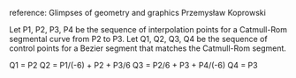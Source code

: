 reference: 
    Glimpses of geometry and graphics
    Przemysław Koprowski

Let P1, P2, P3, P4 be the sequence of interpolation points for a Catmull-Rom segmental curve from P2 to P3.
Let Q1, Q2, Q3, Q4 be the sequence of control points for a Bezier segment that matches the Catmull-Rom segment.

Q1 = P2
Q2 = P1/(-6) + P2 + P3/6
Q3 = P2/6 + P3 + P4/(-6)
Q4 = P3
